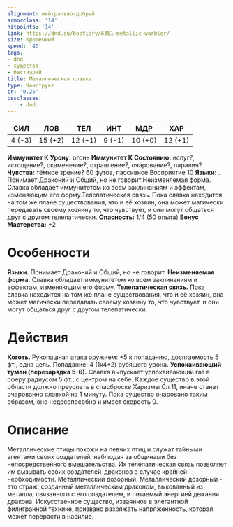 ```yaml
---
alignment: нейтрально-добрый
armorclass: '14'
hitpoints: '14'
link: https://dnd.su/bestiary/6351-metallic-warbler/
size: Крошечный
speed: '40'
tags:
- dnd
- существо
- бестиарий
title: Металлическая славка
type: Конструкт
cr: '0.25'
cssclasses:
    - dnd
---
```



| СИЛ | ЛОВ | ТЕЛ | ИНТ | МДР | ХАР |
|---|---|---|---|---|---|
| 4 (-3) | 15 (+2) | 12 (+1) | 9 (-1) | 10 (+0) | 12 (+1) |
**Иммунитет К Урону:** огонь
**Иммунитет К Состоянию:** испуг?, истощение?, окаменение?, отравление?, очарование?, паралич?
**Чувства:** тёмное зрение? 60 футов, пассивное Восприятие 10
**Языки:** . Понимает Драконий и Общий, но не говорит.Неизменяемая форма. Славка обладает иммунитетом ко всем заклинаниям и эффектам, изменяющим его форму.Телепатическая связь. Пока славка находится на том же плане существования, что и её хозяин, она может магически передавать своему хозяину то, что чувствует, и они могут общаться друг с другом телепатически.
**Опасность:** 1/4 (50 опыта)
**Бонус Мастерства:** +2


# Особенности
**Языки.** Понимает Драконий и Общий, но не говорит.
**Неизменяемая форма.** Славка обладает иммунитетом ко всем заклинаниям и эффектам, изменяющим его форму.
**Телепатическая связь.** Пока славка находится на том же плане существования, что и её хозяин, она может магически передавать своему хозяину то, что чувствует, и они могут общаться друг с другом телепатически.


# Действия
**Коготь.** Рукопашная атака оружием: +5 к попаданию, досягаемость 5 фт., одна цель. Попадание: 4 (1к4+2) рубящего урона.
**Успокаивающий туман (перезарядка 5-6).** Славка выпускает успокаивающий газ в сферу радиусом 5 фт., с центром на себе. Каждое существо в этой области должно преуспеть в спасброске Харизмы Сл 11, иначе станет очарованно славкой на 1 минуту. Пока существо очаровано таким образом, оно недееспособно и имеет скорость 0.


# Описание
Металлические птицы похожи на певчих птиц и служат тайными агентами своих создателей, наблюдая за общинами без непосредственного вмешательства. Их телепатическая связь позволяет им вызывать своих создателей-драконов в случае крайней необходимости. Металлический дозорный. Металлический дозорный - это страж, созданный металлическим драконом, выкованный из металла, связанного с его создателем, и питаемый энергией дыхания дракона. Искусственное существо, изваянное в элегантной филигранной технике, призвано разряжать напряженность, которая может перерасти в насилие.